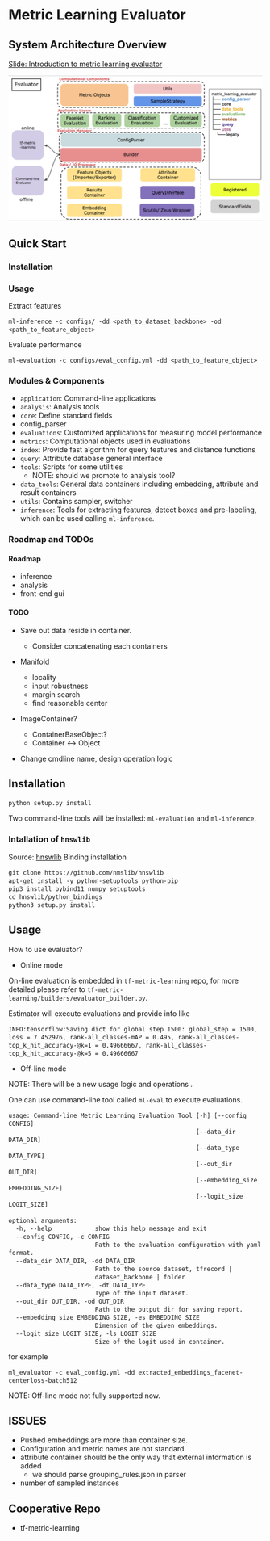 # Metric Learning Evaluator

## System Architecture Overview

[Slide: Introduction to metric learning evaluator](https://docs.google.com/presentation/d/1kSiPbLofAJ1W46IV0TKONhhGPCtsuis3RWezKKR88x8/edit?usp=sharing)

![](figures/tf-metric-evaluator_v0.3.png)


## Quick Start

### Installation

### Usage

Extract features
```
ml-inference -c configs/ -dd <path_to_dataset_backbone> -od <path_to_feature_object>
```

Evaluate performance

```
ml-evaluation -c configs/eval_config.yml -dd <path_to_feature_object>
```

### Modules & Components
- `application`: Command-line applications
- `analysis`: Analysis tools
- `core`: Define standard fields
- config_parser
- `evaluations`: Customized applications for measuring model performance
- `metrics`: Computational objects used in evaluations
- `index`: Provide fast algorithm for query features and distance functions
- `query`: Attribute database general interface
- `tools`: Scripts for some utilities
  - NOTE: should we promote to analysis tool?
- `data_tools`: General data containers including embedding, attribute and result containers
- `utils`: Contains sampler, switcher
- `inference`: Tools for extracting features, detect boxes and pre-labeling, which can be used calling `ml-inference`.


### Roadmap and TODOs

#### Roadmap
- inference
- analysis
- front-end gui

#### TODO
- Save out data reside in container.
  - Consider concatenating each containers
- Manifold
  - locality
  - input robustness
  - margin search
  - find reasonable center
- ImageContainer?
  - ContainerBaseObject?
  - <T>Container <-> <T>Object

- Change cmdline name, design operation logic

## Installation
```
python setup.py install
```
Two command-line tools will be installed: `ml-evaluation` and `ml-inference`.

### Intallation of `hnswlib`

Source: [hnswlib](https://github.com/nmslib/hnswlib)
Binding installation
```
git clone https://github.com/nmslib/hnswlib
apt-get install -y python-setuptools python-pip
pip3 install pybind11 numpy setuptools
cd hnswlib/python_bindings
python3 setup.py install
```

## Usage
How to use evaluator?
- Online mode

On-line evaluation is embedded in `tf-metric-learning` repo, for more detailed please refer to `tf-metric-learning/builders/evaluator_builder.py`.

Estimator will execute evaluations and provide info like
```
INFO:tensorflow:Saving dict for global step 1500: global_step = 1500, loss = 7.452976, rank-all_classes-mAP = 0.495, rank-all_classes-top_k_hit_accuracy-@k=1 = 0.49666667, rank-all_classes-top_k_hit_accuracy-@k=5 = 0.49666667
```

- Off-line mode

NOTE: There will be a new usage logic and operations  .

One can use command-line tool called `ml-eval` to execute evaluations.

```
usage: Command-line Metric Learning Evaluation Tool [-h] [--config CONFIG]
                                                    [--data_dir DATA_DIR]
                                                    [--data_type DATA_TYPE]
                                                    [--out_dir OUT_DIR]
                                                    [--embedding_size EMBEDDING_SIZE]
                                                    [--logit_size LOGIT_SIZE]

optional arguments:
  -h, --help            show this help message and exit
  --config CONFIG, -c CONFIG
                        Path to the evaluation configuration with yaml format.
  --data_dir DATA_DIR, -dd DATA_DIR
                        Path to the source dataset, tfrecord |
                        dataset_backbone | folder
  --data_type DATA_TYPE, -dt DATA_TYPE
                        Type of the input dataset.
  --out_dir OUT_DIR, -od OUT_DIR
                        Path to the output dir for saving report.
  --embedding_size EMBEDDING_SIZE, -es EMBEDDING_SIZE
                        Dimension of the given embeddings.
  --logit_size LOGIT_SIZE, -ls LOGIT_SIZE
                        Size of the logit used in container.
```

for example

```
ml_evaluator -c eval_config.yml -dd extracted_embeddings_facenet-centerloss-batch512
```

NOTE: Off-line mode not fully supported now.

## ISSUES
- Pushed embeddings are more than container size.
- Configuration and metric names are not standard
- attribute container should be the only way that external information is added
  - we should parse grouping_rules.json in parser
- number of sampled instances


## Cooperative Repo
- tf-metric-learning
